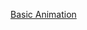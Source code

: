 [Basic Animation](https://www.youtube.com/watch?time_continue=473&v=rycsXRO6rpI&embeds_euri=https%3A%2F%2Funity.com%2F&source_ve_path=MjM4NTE&feature=emb_title&ab_channel=CouchFerretmakesGames)
